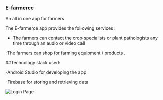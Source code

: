 ### E-farmerce

An all in one app for farmers

The E-farmerce app provides the following services :

- The farmers can contact the crop specialists or plant pathologists any time through an audio or video call

-The farmers can shop for farming equipment / products .

##Technology stack used:

-Android Studio for developing the app

-Firebase for storing and retrieving data

![Login Page](https://github.com/Padmavathi99/E-farmerce/blob/master/ss1.jpeg=250x250)
